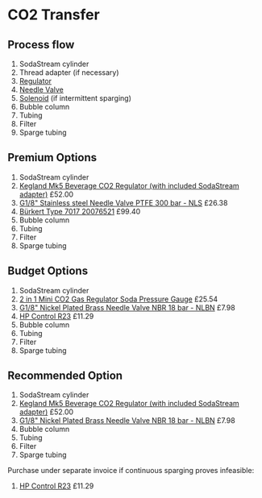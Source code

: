 # CO2 Transfer
## Process flow
1. SodaStream cylinder
1. Thread adapter (if necessary)
1. [Regulator](Regulators.md)
1. [Needle Valve](NeedleValves.md)
1. [Solenoid](VentingSolenoids.md) (if intermittent sparging)
1. Bubble column
1. Tubing
1. Filter
1. Sparge tubing

## Premium Options
1. SodaStream cylinder
1. [Kegland Mk5 Beverage CO2 Regulator (with included SodaStream adapter)](https://brewkegtap.co.uk/products/new-sodastream-kegland-mk5-beverage-co2-regulator?srsltid=AfmBOoobMTRpV6vxwUH7l_2heci5BtLtWX2f6uNH4RyX184RTBbr6M0V) £52.00
1. [G1/8" Stainless steel Needle Valve PTFE 300 bar - NLS](https://tameson.co.uk/products/nls-018-g1-8inch-stainless-steel-needle-valve-ptfe-300-bar) £26.38
1. [Bürkert Type 7017 20076521](https://www.burkert.co.uk/en/products/solenoid-valves/general-purpose-3-2-solenoids/20076521#technische-details) £99.40
1. Bubble column
1. Tubing
1. Filter
1. Sparge tubing

## Budget Options
1. SodaStream cylinder
1. [2 in 1 Mini CO2 Gas Regulator Soda Pressure Gauge](https://www.manomano.co.uk/p/co2-pressure-regulator-2-in-1-mini-co2-gas-regulator-soda-pressure-gauge-with-38in-to-tr214-adapter-for-sodastream-88562182) £25.54
1. [G1/8" Nickel Plated Brass Needle Valve NBR 18 bar - NLBN](https://tameson.co.uk/products/nlbn-018-g1-8inch-nickel-plated-brass-needle-valve-nbr-18-bar) £7.98
1. [HP Control R23](https://hpcontrol.uk/elektrozawor-r23-1-8-cala-2-lub-3-drogowy-laczony-w-grupy.html) £11.29
1. Bubble column
1. Tubing
1. Filter
1. Sparge tubing

## Recommended Option
1. SodaStream cylinder
1. [Kegland Mk5 Beverage CO2 Regulator (with included SodaStream adapter)](https://brewkegtap.co.uk/products/new-sodastream-kegland-mk5-beverage-co2-regulator?srsltid=AfmBOoobMTRpV6vxwUH7l_2heci5BtLtWX2f6uNH4RyX184RTBbr6M0V) £52.00
1. [G1/8" Nickel Plated Brass Needle Valve NBR 18 bar - NLBN](https://tameson.co.uk/products/nlbn-018-g1-8inch-nickel-plated-brass-needle-valve-nbr-18-bar) £7.98
1. Bubble column
1. Tubing
1. Filter
1. Sparge tubing

Purchase under separate invoice if continuous sparging proves infeasible:
1. [HP Control R23](https://hpcontrol.uk/elektrozawor-r23-1-8-cala-2-lub-3-drogowy-laczony-w-grupy.html) £11.29